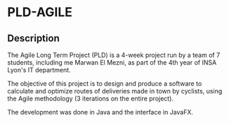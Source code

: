 # PLD-AGILE

## Description

The Agile Long Term Project (PLD) is a 4-week project run by a team of 7 students, including me Marwan El Mezni, as part of the 4th year of INSA Lyon's IT department.

The objective of this project is to design and produce a software to calculate and optimize routes of deliveries made in town by cyclists, using the Agile methodology (3 iterations on the entire project).

The development was done in Java and the interface in JavaFX.
